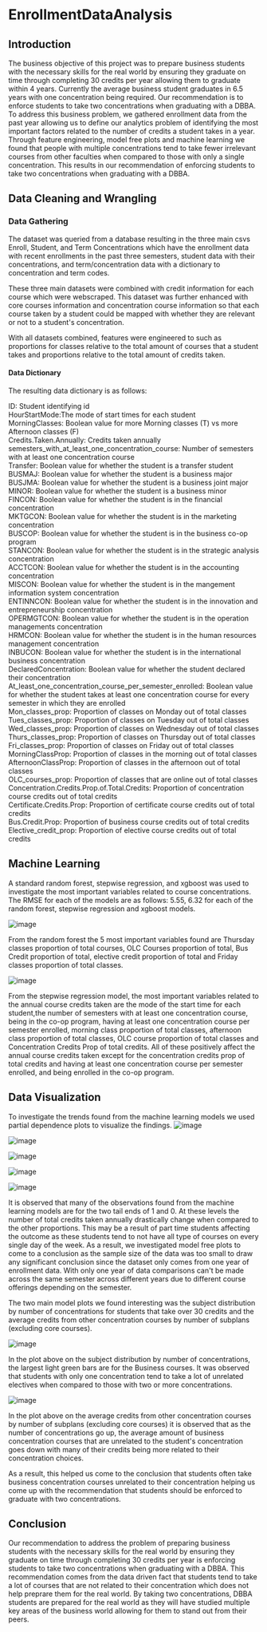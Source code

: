 # EnrollmentDataAnalysis

## Introduction
The business objective of this project was to prepare business students with the necessary skills for the real world by ensuring they graduate on time through completing 30 credits per year allowing them to graduate within 4 years. Currently the average business student graduates in 6.5 years with one concentration being required. Our recommendation is to enforce students to take two concentrations when graduating with a DBBA. To address this business problem, we gathered enrollment data from the past year allowing us to define our analytics problem of identifying the most important factors related to the number of credits a student takes in a year. Through feature engineering, model free plots and machine learning we found that people with multiple concentrations tend to take fewer irrelevant courses from other faculties when compared to those with only a single concentration. This results in our recommendation of enforcing students to take two concentrations when graduating with a DBBA.

## Data Cleaning and Wrangling

### Data Gathering

The dataset was queried from a database resulting in the three main csvs Enroll, Student, and Term Concentrations which have the enrollment data with recent enrollments in the past three semesters, student data with their concentrations, and term/concentration data with a dictionary to concentration and term codes. 

These three main datasets were combined with credit information for each course which were webscraped.
This dataset was further enhanced with core courses information and concentration course information so that each course taken by a student could be mapped with whether they are relevant or not to a student's concentration.

With all datasets combined, features were engineered to such as proportions for classes relative to the total amount of courses that a student takes and proportions relative to the total amount of credits taken.

#### Data Dictionary
The resulting data dictionary is as follows:

ID: Student identifying id  
HourStartMode:The mode of start times for each student   
MorningClasses: Boolean value for more Morning classes (T) vs more Afternoon classes (F)  
Credits.Taken.Annually: Credits taken annually  
semesters_with_at_least_one_concentration_course: Number of semesters with at least one concentration course    
Transfer: Boolean value for whether the student is a transfer student  
BUSMAJ: Boolean value for whether the student is a business major  
BUSJMA: Boolean value for whether the student is a business joint major  
MINOR: Boolean value for whether the student is a business minor  
FINCON: Boolean value for whether the student is in the financial concentration  
MKTGCON: Boolean value for whether the student is in the marketing concentration  
BUSCOP: Boolean value for whether the student is in the business co-op program  
STANCON: Boolean value for whether the student is in the strategic analysis concentration    
ACCTCON: Boolean value for whether the student is in the accounting concentration  
MISCON: Boolean value for whether the student is in the mangement information system concentration  
ENTINNCON: Boolean value for whether the student is in the innovation and entrepreneurship concentration  
OPERMGTCON: Boolean value for whether the student is in the operation managements concentration  
HRMCON: Boolean value for whether the student is in the human resources management concentration  
INBUCON: Boolean value for whether the student is in the international business concentration  
DeclaredConcentration: Boolean value for whether the student declared their concentration    
At_least_one_concentration_course_per_semester_enrolled: Boolean value for whether the student takes at least one concentration course for every semester in which they are enrolled   
Mon_classes_prop: Proportion of classes on Monday out of total classes    
Tues_classes_prop: Proportion of classes on Tuesday out of total classes      
Wed_classes_prop: Proportion of classes on Wednesday out of total classes      
Thurs_classes_prop: Proportion of classes on Thursday out of total classes      
Fri_classes_prop: Proportion of classes on Friday out of total classes      
MorningClassProp: Proportion of classes in the morning out of total classes      
AfternoonClassProp: Proportion of classes in the afternoon out of total classes      
OLC_courses_prop: Proportion of classes that are online out of total classes      
Concentration.Credits.Prop.of.Total.Credits: Proportion of concentration course credits out of total credits   
Certificate.Credits.Prop: Proportion of certificate course credits out of total credits    
Bus.Credit.Prop: Proportion of business course credits out of total credits      
Elective_credit_prop: Proportion of elective course credits out of total credits      

## Machine Learning

A standard random forest, stepwise regression, and xgboost was used to investigate the most important variables related to course concentrations. The RMSE for each of the models are as follows: 5.55, 6.32 for each of the random forest, stepwise regression and xgboost models.

![image](https://github.com/user-attachments/assets/7cfa9583-0c36-480f-91a0-08ab5bb9ca5f)


From the random forest the 5 most important variables found are Thursday classes proportion of total courses, OLC Courses proportion of total, Bus Credit proportion of total, elective credit proportion of total and Friday classes proportion of total classes.

![image](https://github.com/user-attachments/assets/271da707-f29a-43b2-b464-4dd48fd2b803)


From the stepwise regression model, the most important variables related to the annual course credits taken are the mode of the start time for each student,the number of semesters with at least one concentration course, being in the co-op program, having at least one concentration course per semester enrolled, morning class proportion of total classes, afternoon class proportion of total classes, OLC course proportion of total classes and Concentration Credits Prop of total credits. All of these positively affect the annual course credits taken except for the concentration credits prop of total credits and having at least one concentration course per semester enrolled, and being enrolled in the co-op program.

## Data Visualization

To investigate the trends found from the machine learning models we used partial dependence plots to visualize the findings. 
![image](https://github.com/user-attachments/assets/3875ee3d-c7ca-48b9-8b76-d2d36f4d7324)

![image](https://github.com/user-attachments/assets/de692e61-c760-42c4-aac3-995d0c68832e)

![image](https://github.com/user-attachments/assets/ff227573-c935-433c-b651-ae279b251e5a)

![image](https://github.com/user-attachments/assets/eb45f34c-786f-472c-9130-2bf76696c5cf)

![image](https://github.com/user-attachments/assets/59525aa5-807f-42c3-8261-ed8fa6034d5b)




It is observed that many of the observations found from the machine learning models are for the two tail ends of 1 and 0. At these levels the number of total credits taken annually drastically change when compared to the other proportions. This may be a result of part time students affecting the outcome as these students tend to not have all type of courses on every single day of the week. As a result, we investigated model free plots to come to a conclusion as the sample size of the data was too small to draw any significant conclusion since the dataset only comes from one year of enrollment data. With only one year of data comparisons can't be made across the same semester across different years due to different course offerings depending on the semester. 


The two main model plots we found interesting was the subject distribution by number of concentrations for students that take over 30 credits and the average credits from other concentration courses by number of subplans (excluding core courses).

![image](https://github.com/user-attachments/assets/a1d2e0dd-919b-40ba-abd3-b96e1e3eb23d)


In the plot above on the subject distribution by number of concentrations, the largest light green bars are for the Business courses. It was observed that students with only one concentration tend to take a lot of unrelated electives when compared to those with two or more concentrations.

![image](https://github.com/user-attachments/assets/f6730749-7b70-48dc-ae1b-2e633baff3dd)


In the plot above on the average credits from other concentration courses by number of subplans (excluding core courses) it is observed that as the number of concentrations go up, the average amount of business concentration courses that are unrelated to the student's concentration goes down with many of their credits being more related to their concentration choices.

As a result, this helped us come to the conclusion that students often take business concentration courses unrelated to their concentration helping us come up with the recommendation that students should be enforced to graduate with two concentrations.

## Conclusion

Our recommendation to address the problem of preparing business students with the necessary skills for the real world by ensuring they graduate on time through completing 30 credits per year 
is enforcing students to take two concentrations when graduating with a DBBA. This recommendation comes from the data driven fact that students tend to take a lot of courses that are not related to their concentration which does not help preprare them for the real world. By taking two concentrations, DBBA students are prepared for the real world as they will have studied multiple key areas of the business world allowing for them to stand out from their peers.

